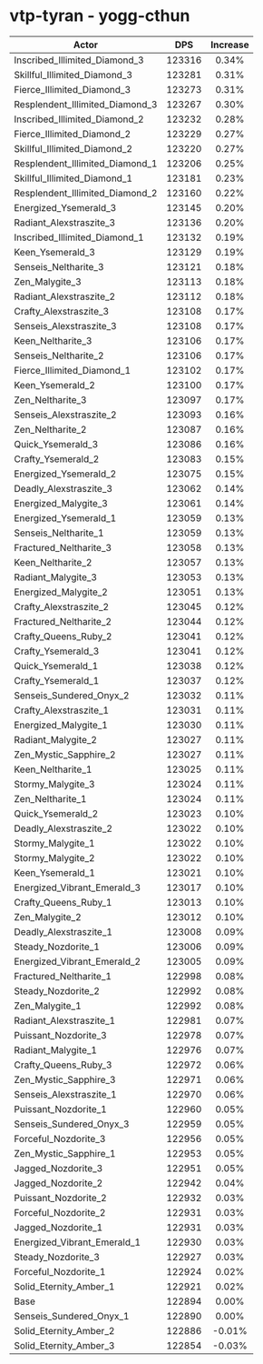 # vtp-tyran - yogg-cthun
| Actor | DPS | Increase |
|---|:---:|:---:|
|Inscribed_Illimited_Diamond_3|123316|0.34%|
|Skillful_Illimited_Diamond_3|123281|0.31%|
|Fierce_Illimited_Diamond_3|123273|0.31%|
|Resplendent_Illimited_Diamond_3|123267|0.30%|
|Inscribed_Illimited_Diamond_2|123232|0.28%|
|Fierce_Illimited_Diamond_2|123229|0.27%|
|Skillful_Illimited_Diamond_2|123220|0.27%|
|Resplendent_Illimited_Diamond_1|123206|0.25%|
|Skillful_Illimited_Diamond_1|123181|0.23%|
|Resplendent_Illimited_Diamond_2|123160|0.22%|
|Energized_Ysemerald_3|123145|0.20%|
|Radiant_Alexstraszite_3|123136|0.20%|
|Inscribed_Illimited_Diamond_1|123132|0.19%|
|Keen_Ysemerald_3|123129|0.19%|
|Senseis_Neltharite_3|123121|0.18%|
|Zen_Malygite_3|123113|0.18%|
|Radiant_Alexstraszite_2|123112|0.18%|
|Crafty_Alexstraszite_3|123108|0.17%|
|Senseis_Alexstraszite_3|123108|0.17%|
|Keen_Neltharite_3|123106|0.17%|
|Senseis_Neltharite_2|123106|0.17%|
|Fierce_Illimited_Diamond_1|123102|0.17%|
|Keen_Ysemerald_2|123100|0.17%|
|Zen_Neltharite_3|123097|0.17%|
|Senseis_Alexstraszite_2|123093|0.16%|
|Zen_Neltharite_2|123087|0.16%|
|Quick_Ysemerald_3|123086|0.16%|
|Crafty_Ysemerald_2|123083|0.15%|
|Energized_Ysemerald_2|123075|0.15%|
|Deadly_Alexstraszite_3|123062|0.14%|
|Energized_Malygite_3|123061|0.14%|
|Energized_Ysemerald_1|123059|0.13%|
|Senseis_Neltharite_1|123059|0.13%|
|Fractured_Neltharite_3|123058|0.13%|
|Keen_Neltharite_2|123057|0.13%|
|Radiant_Malygite_3|123053|0.13%|
|Energized_Malygite_2|123051|0.13%|
|Crafty_Alexstraszite_2|123045|0.12%|
|Fractured_Neltharite_2|123044|0.12%|
|Crafty_Queens_Ruby_2|123041|0.12%|
|Crafty_Ysemerald_3|123041|0.12%|
|Quick_Ysemerald_1|123038|0.12%|
|Crafty_Ysemerald_1|123037|0.12%|
|Senseis_Sundered_Onyx_2|123032|0.11%|
|Crafty_Alexstraszite_1|123031|0.11%|
|Energized_Malygite_1|123030|0.11%|
|Radiant_Malygite_2|123027|0.11%|
|Zen_Mystic_Sapphire_2|123027|0.11%|
|Keen_Neltharite_1|123025|0.11%|
|Stormy_Malygite_3|123024|0.11%|
|Zen_Neltharite_1|123024|0.11%|
|Quick_Ysemerald_2|123023|0.10%|
|Deadly_Alexstraszite_2|123022|0.10%|
|Stormy_Malygite_1|123022|0.10%|
|Stormy_Malygite_2|123022|0.10%|
|Keen_Ysemerald_1|123021|0.10%|
|Energized_Vibrant_Emerald_3|123017|0.10%|
|Crafty_Queens_Ruby_1|123013|0.10%|
|Zen_Malygite_2|123012|0.10%|
|Deadly_Alexstraszite_1|123008|0.09%|
|Steady_Nozdorite_1|123006|0.09%|
|Energized_Vibrant_Emerald_2|123005|0.09%|
|Fractured_Neltharite_1|122998|0.08%|
|Steady_Nozdorite_2|122992|0.08%|
|Zen_Malygite_1|122992|0.08%|
|Radiant_Alexstraszite_1|122981|0.07%|
|Puissant_Nozdorite_3|122978|0.07%|
|Radiant_Malygite_1|122976|0.07%|
|Crafty_Queens_Ruby_3|122972|0.06%|
|Zen_Mystic_Sapphire_3|122971|0.06%|
|Senseis_Alexstraszite_1|122970|0.06%|
|Puissant_Nozdorite_1|122960|0.05%|
|Senseis_Sundered_Onyx_3|122959|0.05%|
|Forceful_Nozdorite_3|122956|0.05%|
|Zen_Mystic_Sapphire_1|122953|0.05%|
|Jagged_Nozdorite_3|122951|0.05%|
|Jagged_Nozdorite_2|122942|0.04%|
|Puissant_Nozdorite_2|122932|0.03%|
|Forceful_Nozdorite_2|122931|0.03%|
|Jagged_Nozdorite_1|122931|0.03%|
|Energized_Vibrant_Emerald_1|122930|0.03%|
|Steady_Nozdorite_3|122927|0.03%|
|Forceful_Nozdorite_1|122924|0.02%|
|Solid_Eternity_Amber_1|122921|0.02%|
|Base|122894|0.00%|
|Senseis_Sundered_Onyx_1|122890|0.00%|
|Solid_Eternity_Amber_2|122886|-0.01%|
|Solid_Eternity_Amber_3|122854|-0.03%|
